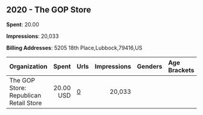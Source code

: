 ## 2020 - The GOP Store 
**Spent**: 20.00

**Impressions**: 20,033

**Billing Addresses**: 5205 18th Place,Lubbock,79416,US

|Organization|Spent|Urls|Impressions|Genders|Age Brackets|Country Codes|
|:---|---:|:---|---:|:---|:---|:---|
|The GOP Store: Republican Retail Store|20.00 USD|[0](https://www.snap.com/political-ads/asset/4aaa2752a8ea4bcdfb8788307137a84ea12fb30653eb2eac574e9e60d2032b0d?mediaType=png)|20,033|||united states|
